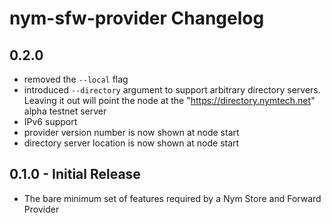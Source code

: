 # nym-sfw-provider Changelog

## 0.2.0

* removed the `--local` flag
* introduced `--directory` argument to support arbitrary directory servers. Leaving it out will point the node at the "https://directory.nymtech.net" alpha testnet server
* IPv6 support
* provider version number is now shown at node start
* directory server location is now shown at node start

## 0.1.0 - Initial Release

* The bare minimum set of features required by a Nym Store and Forward Provider
